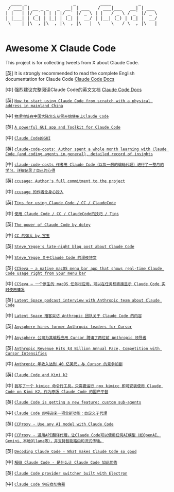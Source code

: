 <pre style="display: inline-block; text-align: left;">
  ____ _                 _         ____          _
 / ___| | __ _ _   _  __| | ___   / ___|___   __| | ___
| |   | |/ _` | | | |/ _` |/ _ \ | |   / _ \ / _` |/ _ \
| |___| | (_| | |_| | (_| |  __/ | |__| (_) | (_| |  __/
 \____|_|\__,_|\__,_|\__,_|\___|  \____\___/ \__,_|\___|
</pre>

# Awesome X Claude Code

This project is for collecting tweets from X about Claude Code.

[英] It is strongly recommended to read the complete English documentation for Claude Code [Claude Code Docs](https://docs.anthropic.com/en/docs/claude-code/overview)

[中] 强烈建议完整阅读Claude Code的英文文档 [Claude Code Docs](https://docs.anthropic.com/en/docs/claude-code/overview)

[英] [`How to start using Claude Code from scratch with a physical address in mainland China`](https://x.com/vibercoding/status/1935189386670588378)

[中] [`物理地址在中国大陆怎么从零开始使用上Claude Code`](https://x.com/vibercoding/status/1935189386670588378)

[英] [`A powerful GUI app and Toolkit for Claude Code`](https://x.com/mufeedvh/status/1935703290471149759)

[中] [`Claude Code的GUI`](https://x.com/mufeedvh/status/1935703290471149759)

[英] [`claude-code-costs: Author spent a whole month learning with Claude Code (and coding agents in general), detailed record of insights`](https://x.com/PhilippSpiess/status/1932923113995432242)

[中] [`claude-code-costs 作者用 Claude Code（以及一般的编码代理）进行了一整月的学习，详细记录了自己的心得`](https://x.com/PhilippSpiess/status/1932923113995432242)

[英] [`ccusage: Author's full commitment to the project`](https://x.com/ryoppippi/status/1935266850751074728)

[中] [`ccusage 的作者全身心投入`](https://x.com/ryoppippi/status/1935266850751074728)

[英] [`Tips for using Claude Code / CC / ClaudeCode`](https://x.com/vibercoding/status/1935915463663620159)

[中] [`使用 Claude Code / CC / ClaudeCode的技巧 / Tips`](https://x.com/vibercoding/status/1935915463663620159)

[英] [`The power of Claude Code by dotey`](https://x.com/dotey/status/1936574058264662184)

[中] [`CC 的强大 by 宝玉`](https://x.com/dotey/status/1936574058264662184)

[英] [`Steve_Yegge's late-night blog post about Claude Code`](https://x.com/Steve_Yegge/status/1898993080931611112)

[中] [`Steve_Yegge 关于Claude Code 的深夜博文`](https://x.com/Steve_Yegge/status/1898993080931611112)

[英] [`CCSeva – a native macOS menu bar app that shows real-time Claude Code usage right from your menu bar`](https://x.com/Iamshankhadeep/status/1939357857033626074)

[中] [`CCSeva – 一个原生的 macOS 任务栏应用，可以在任务栏直接显示 Claude Code 实时使用情况`](https://x.com/Iamshankhadeep/status/1939357857033626074)

[英] [`Latent Space podcast interview with Anthropic team about Claude Code`](https://x.com/latentspacepod/status/1920240470296572316)

[中] [`Latent Space 播客采访 Anthropic 团队关于 Claude Code 的内容`](https://x.com/latentspacepod/status/1920240470296572316)

[英] [`Anysphere hires former Anthropic leaders for Cursor`](https://x.com/btibor91/status/1940125489311752306)

[中] [`Anysphere 公司为其编程应用 Cursor 聘请了两位前 Anthropic 领导者`](https://x.com/btibor91/status/1940125489311752306)

[英] [`Anthropic Revenue Hits $4 Billion Annual Pace, Competition with Cursor Intensifies`](https://x.com/amir/status/1940112745346793862)

[中] [`Anthropic 年收入达到 40 亿美元，与 Cursor 的竞争加剧`](https://x.com/amir/status/1940112745346793862)

[英] [`Claude Code and Kimi k2`](https://x.com/_kaichen/status/1944410072496390468)

[中] [`我写了一个 kimicc 命令行工具，只需要运行 npx kimicc 即可安装使用 Claude Code on Kimi K2，作为原版 Claude Code 的国产平替`](https://x.com/_kaichen/status/1944410072496390468)

[英] [`Claude Code is getting a new feature: custom sub-agents`](https://x.com/sidbidasaria/status/1948495478146167251)

[中] [`Claude Code 即将迎来一项全新功能：自定义子代理`](https://x.com/sidbidasaria/status/1948495478146167251)

[英] [`CCProxy - Use any AI model with Claude Code`](https://github.com/orchestre-dev/ccproxy)

[中] [`CCProxy - 通用API翻译代理，让Claude Code可以使用任何AI模型（如OpenAI、Gemini、本地Ollama等），并支持智能路由和流式传输。`](https://github.com/orchestre-dev/ccproxy)

[英] [`Decoding Claude Code - What makes Claude Code so good`](https://x.com/nuwandavek/status/1958548877809737869)

[中] [`解码 Claude Code - 是什么让 Claude Code 如此优秀`](https://x.com/nuwandavek/status/1958548877809737869)

[英] [`Claude Code provider switcher built with Electron`](https://x.com/Jason_Young1231/status/1956277960840778062)

[中] [`Claude Code 供应商切换器`](https://x.com/Jason_Young1231/status/1956277960840778062)
